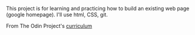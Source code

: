 This project is for learning and practicing how to build an existing web page (google homepage). I'll use html, CSS, git.

From The Odin Project's [curriculum](http://www.theodinproject.com/courses/web-development-101/lessons/html-css)


